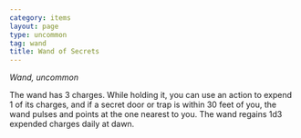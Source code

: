 ```yaml
---
category: items
layout: page
type: uncommon
tag: wand
title: Wand of Secrets 
---
```

_Wand, uncommon_ 

The wand has 3 charges. While holding it, you can use an action to expend 1 of its charges, and if a secret door or trap is within 30 feet of you, the wand pulses and points at the one nearest to you. The wand regains 1d3 expended charges daily at dawn. 

